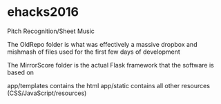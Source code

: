 # ehacks2016
Pitch Recognition/Sheet Music

The OldRepo folder is what was effectively a massive dropbox and mishmash of files used for the first few days of development

The MirrorScore folder is the actual Flask framework that the software is based on

app/templates contains the html
app/static contains all other resources (CSS/JavaScript/resources)
